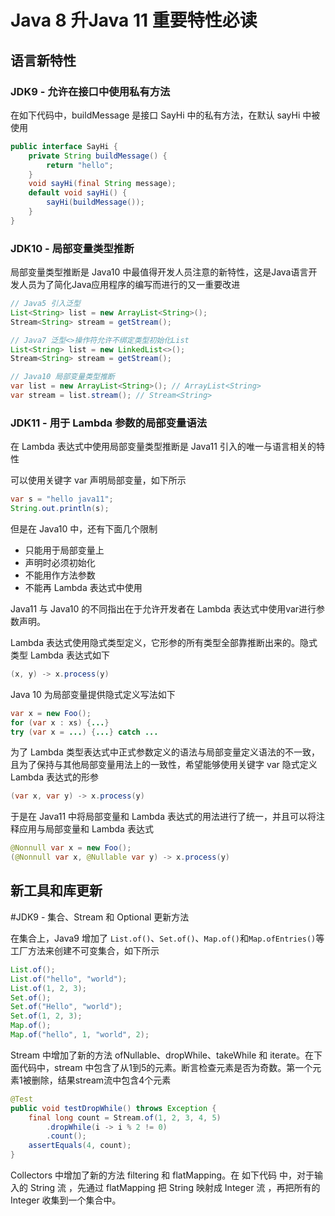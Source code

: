 # Java 8 升Java 11 重要特性必读

## 语言新特性

### JDK9 - 允许在接口中使用私有方法

在如下代码中，buildMessage 是接口 SayHi 中的私有方法，在默认 sayHi 中被使用

```java
public interface SayHi {
	private String buildMessage() {
		return "hello";
	}
	void sayHi(final String message);
	default void sayHi() {
		sayHi(buildMessage());
	}
}
```

### JDK10 - 局部变量类型推断

局部变量类型推断是 Java10 中最值得开发人员注意的新特性，这是Java语言开发人员为了简化Java应用程序的编写而进行的又一重要改进

```java
// Java5 引入泛型
List<String> list = new ArrayList<String>();
Stream<String> stream = getStream();

// Java7 泛型<>操作符允许不绑定类型初始化List
List<String> list = new LinkedList<>();
Stream<String> stream = getStream();

// Java10 局部变量类型推断
var list = new ArrayList<String>(); // ArrayList<String>
var stream = list.stream(); // Stream<String>
```

### JDK11 - 用于 Lambda 参数的局部变量语法

在 Lambda 表达式中使用局部变量类型推断是 Java11 引入的唯一与语言相关的特性

可以使用关键字 var 声明局部变量，如下所示

```java
var s = "hello java11";
String.out.println(s);
```

但是在 Java10 中，还有下面几个限制

* 只能用于局部变量上
* 声明时必须初始化
* 不能用作方法参数
* 不能再 Lambda 表达式中使用

Java11 与 Java10 的不同指出在于允许开发者在 Lambda 表达式中使用var进行参数声明。

Lambda 表达式使用隐式类型定义，它形参的所有类型全部靠推断出来的。隐式类型 Lambda 表达式如下

``` java
(x, y) -> x.process(y)
```

Java 10 为局部变量提供隐式定义写法如下

``` java
var x = new Foo();
for (var x : xs) {...}
try (var x = ...) {...} catch ...
```

为了 Lambda 类型表达式中正式参数定义的语法与局部变量定义语法的不一致，且为了保持与其他局部变量用法上的一致性，希望能够使用关键字 var 隐式定义 Lambda 表达式的形参

```java
(var x, var y) -> x.process(y)
```

于是在 Java11 中将局部变量和 Lambda 表达式的用法进行了统一，并且可以将注释应用与局部变量和 Lambda 表达式

```java
@Nonnull var x = new Foo();
(@Nonnull var x, @Nullable var y) -> x.process(y)
```

## 新工具和库更新

#JDK9 - 集合、Stream 和 Optional 更新方法

在集合上，Java9 增加了 `List.of()`、`Set.of()`、`Map.of()`和`Map.ofEntries()`等工厂方法来创建不可变集合，如下所示

``` java
List.of();
List.of("hello", "world");
List.of(1, 2, 3);
Set.of();
Set.of("Hello", "world");
Set.of(1, 2, 3);
Map.of();
Map.of("hello", 1, "world", 2);
```

Stream 中增加了新的方法 ofNullable、dropWhile、takeWhile 和 iterate。在下面代码中，stream 中包含了从1到5的元素。断言检查元素是否为奇数。第一个元素1被删除，结果stream流中包含4个元素

``` java
@Test
public void testDropWhile() throws Exception {
    final long count = Stream.of(1, 2, 3, 4, 5)
        .dropWhile(i -> i % 2 != 0)
        .count();
    assertEquals(4, count);
}
```

Collectors 中增加了新的方法 filtering 和 flatMapping。在 如下代码 中，对于输入的 String 流 ，先通过 flatMapping 把 String 映射成 Integer 流 ，再把所有的 Integer 收集到一个集合中。

